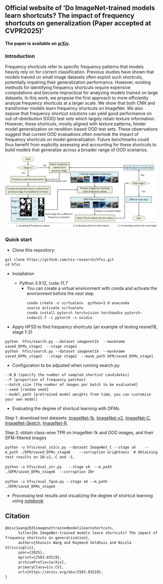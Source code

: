 ## Official website of 'Do ImageNet-trained models learn shortcuts? The impact of frequency shortcuts on generalization (Paper accepted at CVPR2025)'
#### The paper is available on [arXiv](https://arxiv.org/abs/2503.03519).

### Introduction

Frequency shortcuts refer to specific frequency patterns that models heavily rely on for correct classification. Previous studies have shown that models trained on small image datasets often exploit such shortcuts, potentially impairing their generalization performance. However, existing methods for identifying frequency shortcuts require expensive computations and become impractical for analyzing models trained on large datasets. In this work, we propose the first approach to more efficiently analyze frequency shortcuts at a larger scale. We show that both CNN and transformer models learn frequency shortcuts on ImageNet. We also expose that frequency shortcut solutions can yield good performance on out-of-distribution (OOD) test sets which largely retain texture information. However, these shortcuts, mostly aligned with texture patterns, hinder model generalization on rendition-based OOD test sets. These observations suggest that current OOD evaluations often overlook the impact of frequency shortcuts on model generalization. Future benchmarks could thus benefit from explicitly assessing and accounting for these shortcuts to build models that generalize across a broader range of OOD scenarios. 

<p align="center"><img src="figures/schema.png" width="500"></p>


### Quick start

* Clone this repository:
```
git clone https://github.com/nis-research/hfss.git
cd hfss
```

* Installation
	* Python 3.9.12, cuda-11.7
		* You can create a virtual environment with conda and activate the environment before the next step
			```
			conda create -n virtualenv  python=3.9 anaconda
			source activate virtualenv
			conda install pytorch torchvision torchaudio pytorch-cuda=11.7 -c pytorch -c nvidia
			```
   

* Apply HFSS to find frequency shortcuts (an example of testing resnet18, stage 1-2)
```
python  hfss/search.py --dataset imagenet1k  --maskname saved_DFMs_stage1  --stage stage1 
python  hfss/search.py --dataset imagenet1k  --maskname saved_DFMs_stage2  --stage stage2  --mask_path DFM/saved_DFMs_stage1 
```

* Configuration to be adjusted when running search.py:
```
--N_B [specify the number of sampled shortcut candidates]
--P [proportion of frequency patches]
--batch_size [the number of images per batch to be evaluated]
--seed [random seed]
--model_path [pretrained model weights from timm, you can customize your own model]
```


* Evaluating the degree of shortcut learning with DFMs
  
Step 1: download test datasets: [ImageNet-1k](https://image-net.org/download.php), [ImageNet-v2](https://github.com/modestyachts/ImageNetV2), [ImageNet-C](https://zenodo.org/records/2235448), [ImageNet-Sketch](https://github.com/HaohanWang/ImageNet-Sketch), [ImageNet-R](https://github.com/hendrycks/imagenet-r).

Step 2: obtain class-wise TPR on ImageNet-1k and OOD images, and their DFM-filtered images 	
```
python -u hfss/eval_in2cs.py --dataset ImageNet_C --stage s6    --m_path ./DFM/saved_DFMs_stage6    --corruption brightness  # Obtaining test results on IN-v2,-C and -S.

python -u hfss/eval_inr.py   --stage s6  --m_path ./DFM/saved_DFMs_stage6  --corruption INr

python -u hfss/eval_fgsm.py --stage s6 --m_path ./DFM/saved_DFMs_stage6   

```

* Processing test results and visualizing the degree of shortcut learning using [notebook](hfss/result_visual.ipynb) 






## Citation

```
@misc{wang2025imagenettrainedmodelslearnshortcuts,
      title={Do ImageNet-trained models learn shortcuts? The impact of frequency shortcuts on generalization}, 
      author={Shunxin Wang and Raymond Veldhuis and Nicola Strisciuglio},
      year={2025},
      eprint={2503.03519},
      archivePrefix={arXiv},
      primaryClass={cs.CV},
      url={https://arxiv.org/abs/2503.03519}, 
}
```

